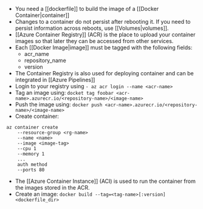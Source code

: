 - You need a [[dockerfile]] to build the image of a [[Docker Container|container]]
- Changes to a container do not persist after rebooting it. If you need to persist information across reboots, use [[Volumes|volumes]].
- [[Azure Container Registry]] (ACR) is the place to upload your container images so that later they can be accessed from other services.
- Each [[Docker Image|image]] must be tagged with the following fields:
	- acr_name
	- repository_name
	- version
- The Container Registry is also used for deploying container and can be integrated in [[Azure Pipelines]]
- Login to your registry using `- az acr login --name <acr-name>`
- Tag an image using: 
`docket tag foobar <acr-name>.azurecr.io/<repository-name>/<image-name>`
- Push the image using: 
`docker push <acr-name>.azurecr.io/<repository-name>/<image-name>`
- Create container:
```
az container create 
	--resource-group <rg-name>
	--name <name>
	--image <image-tag>
	--cpu 1
	--memory 1
	...
	auth method
	--ports 80
```
- The [[Azure Container Instance]] (ACI) is used to run the container from the images stored in the ACR.
- Create an image: `docker build --tag=<tag-name>[:version] <dockerfile_dir>`